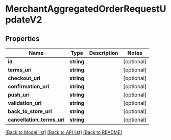 # MerchantAggregatedOrderRequestUpdateV2

## Properties
Name | Type | Description | Notes
------------ | ------------- | ------------- | -------------
**id** | **string** |  | [optional] 
**terms_uri** | **string** |  | [optional] 
**checkout_uri** | **string** |  | [optional] 
**confirmation_uri** | **string** |  | [optional] 
**push_uri** | **string** |  | [optional] 
**validation_uri** | **string** |  | [optional] 
**back_to_store_uri** | **string** |  | [optional] 
**cancellation_terms_uri** | **string** |  | [optional] 

[[Back to Model list]](../README.md#documentation-for-models) [[Back to API list]](../README.md#documentation-for-api-endpoints) [[Back to README]](../README.md)


